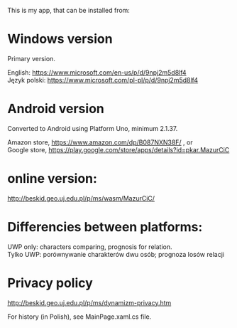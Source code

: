 
 This is my app, that can be installed from:

# Windows version
Primary version.

 English: https://www.microsoft.com/en-us/p/d/9npj2m5d8lf4  <br />
 Język polski: https://www.microsoft.com/pl-pl/p/d/9npj2m5d8lf4

# Android version
 Converted to Android using Platform Uno, minimum 2.1.37.

 Amazon store, https://www.amazon.com/dp/B087NXN38F/ , or <br />
 Google store, https://play.google.com/store/apps/details?id=pkar.MazurCiC

# online version:
 http://beskid.geo.uj.edu.pl/p/ms/wasm/MazurCiC/

# Differencies between platforms:
 UWP only: characters comparing, prognosis for relation. <br />
 Tylko UWP: porównywanie charakterów dwu osób; prognoza losów relacji

# Privacy policy
 http://beskid.geo.uj.edu.pl/p/ms/dynamizm-privacy.htm



 For history (in Polish), see MainPage.xaml.cs file.